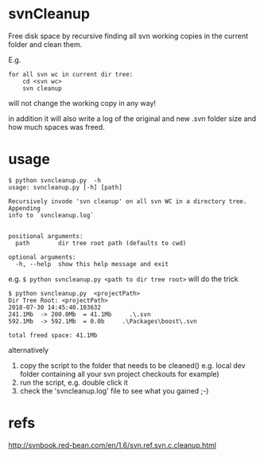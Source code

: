 # svnCleanup

Free disk space by recursive finding all svn working copies in the current folder and clean them.

E.g.
```
for all svn wc in current dir tree:
    cd <svn wc>
    svn cleanup
```
will not change the working copy in any way!

in addition it will also write a log of the original and new .svn folder size and how much spaces was freed.

# usage

```
$ python svncleanup.py  -h
usage: svncleanup.py [-h] [path]

Recursively invode 'svn cleanup' on all svn WC in a directory tree. Appending
info to `svncleanup.log`


positional arguments:
  path        dir tree root path (defaults to cwd)

optional arguments:
  -h, --help  show this help message and exit

```

e.g. `$ python svncleanup.py <path to dir tree root>` will do the trick

```
$ python svncleanup.py  <projectPath>
Dir Tree Root: <projectPath>
2018-07-30 14:45:40.103632
241.1Mb  -> 200.0Mb  = 41.1Mb     .\.svn
592.1Mb  -> 592.1Mb  = 0.0b     .\Packages\boost\.svn

total freed space: 41.1Mb

```

alternatively 

1) copy the script to the folder that needs to be cleaned() e.g. local dev folder containing all your svn project checkouts for example)
1) run the script, e.g. double click it
1) check the 'svncleanup.log' file to see what you gained ;-)





# refs
http://svnbook.red-bean.com/en/1.6/svn.ref.svn.c.cleanup.html